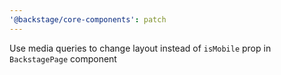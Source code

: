 ```yaml
---
'@backstage/core-components': patch
---
```


Use media queries to change layout instead of `isMobile` prop in `BackstagePage` component
